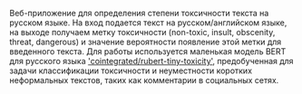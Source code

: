 Веб-приложение для определения степени токсичности текста на русском языке. На вход подается текст на русском/английском языке, на выходе получаем метку токсичности (non-toxic, insult, obscenity, threat, dangerous) и значение вероятности появление этой метки для введенного текста.
Для работы используется маленькая модель BERT для русского языка ['cointegrated/rubert-tiny-toxicity'](https://huggingface.co/cointegrated/rubert-tiny-toxicity), предобученная для задачи классификации токсичности и неуместности коротких неформальных текстов, таких как комментарии в социальных сетях.
